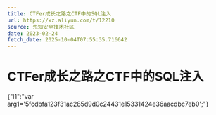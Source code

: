 ```yaml
---
title: CTFer成长之路之CTF中的SQL注入
url: https://xz.aliyun.com/t/12210
source: 先知安全技术社区
date: 2023-02-24
fetch_date: 2025-10-04T07:55:35.716642
---
```


# CTFer成长之路之CTF中的SQL注入

{"l1":"var arg1='5fcdbfa123f31ac285d9d0c24431e15331424e36aacdbc7eb0';"}